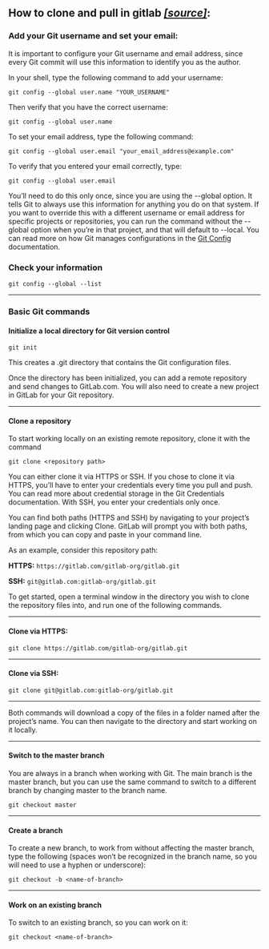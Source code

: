## How to clone and pull in gitlab *[[source]](https://docs.gitlab.com/ee/gitlab-basics/start-using-git.html)*:

### Add your Git username and set your email:

It is important to configure your Git username and email address, since every Git commit will use this information to identify you as the author.

In your shell, type the following command to add your username:

``` git config --global user.name "YOUR_USERNAME" ```

Then verify that you have the correct username:

```git config --global user.name```

To set your email address, type the following command:

``` git config --global user.email "your_email_address@example.com" ```

To verify that you entered your email correctly, type:

``` git config --global user.email ```

You’ll need to do this only once, since you are using the --global option. It tells Git to always use this information for anything you do on that system. If you want to override this with a different username or email address for specific projects or repositories, you can run the command without the --global option when you’re in that project, and that will default to --local. You can read more on how Git manages configurations in the [Git Config](https://git-scm.com/book/en/v2/Customizing-Git-Git-Configuration) documentation.

### Check your information

``` git config --global --list ```

---
### Basic Git commands

#### Initialize a local directory for Git version control

``` git init ```

This creates a .git directory that contains the Git configuration files.

Once the directory has been initialized, you can add a remote repository and send changes to GitLab.com. You will also need to create a new project in GitLab for your Git repository.

---

#### Clone a repository

To start working locally on an existing remote repository, clone it with the command 

```git clone <repository path>```

You can either clone it via HTTPS or SSH. If you chose to clone it via HTTPS, you’ll have to enter your credentials every time you pull and push. You can read more about credential storage in the Git Credentials documentation. With SSH, you enter your credentials only once.

You can find both paths (HTTPS and SSH) by navigating to your project’s landing page and clicking Clone. GitLab will prompt you with both paths, from which you can copy and paste in your command line.

As an example, consider this repository path:

**HTTPS:** ```https://gitlab.com/gitlab-org/gitlab.git```

**SSH:** ```git@gitlab.com:gitlab-org/gitlab.git```

To get started, open a terminal window in the directory you wish to clone the repository files into, and run one of the following commands.

---

#### Clone via HTTPS:

```git clone https://gitlab.com/gitlab-org/gitlab.git```

---

#### Clone via SSH:

```git clone git@gitlab.com:gitlab-org/gitlab.git```

---

Both commands will download a copy of the files in a folder named after the project’s name. You can then navigate to the directory and start working on it locally.

---

#### Switch to the master branch

You are always in a branch when working with Git. The main branch is the master branch, but you can use the same command to switch to a different branch by changing master to the branch name.

```git checkout master```

---

#### Create a branch

To create a new branch, to work from without affecting the master branch, type the following (spaces won’t be recognized in the branch name, so you will need to use a hyphen or underscore):

```git checkout -b <name-of-branch>```

---

#### Work on an existing branch

To switch to an existing branch, so you can work on it:

```git checkout <name-of-branch>```